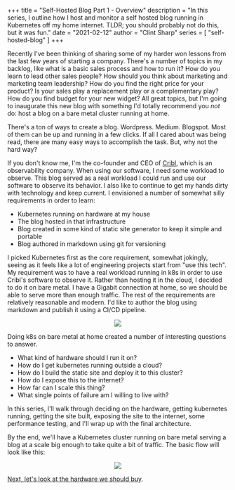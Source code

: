 +++
title = "Self-Hosted Blog Part 1 - Overview"
description = "In this series, I outline how I host and monitor a self hosted blog running in Kubernetes off my home internet. TLDR; you should probably not do this, but it was fun."
date = "2021-02-12"
author = "Clint Sharp"
series = [ "self-hosted-blog" ]
+++

Recently I've been thinking of sharing some of my harder won lessons from the last few years of starting a company. There's a number of topics in my backlog, like what is a basic sales process and how to run it? How do you learn to lead other sales people? How should you think about marketing and marketing team leadership? How do you find the right price for your product? Is your sales play a replacement play or a complementary play? How do you find budget for your new widget? All great topics, but I'm going to inaugurate this new blog with something I'd totally recommend you *not* do: host a blog on a bare metal cluster running at home.

There's a ton of ways to create a blog. Wordpress. Medium. Blogspot. Most of them can be up and running in a few clicks. If all I cared about was being read, there are many easy ways to accomplish the task. But, why not the hard way? 

If you don't know me, I'm the co-founder and CEO of [Cribl](https://cribl.io/), which is an observability company. When using our software, I need some workload to observe. This blog served as a real workload I could run and use our software to observe its behavior. I also like to continue to get my hands dirty with technology and keep current. I envisioned a number of somewhat silly requirements in order to learn:

* Kubernetes running on hardware at my house
* The blog hosted in that infrastructure
* Blog created in some kind of static site generator to keep it simple and portable
* Blog authored in markdown using git for versioning

I picked Kubernetes first as the core requirement, somewhat jokingly, seeing as it feels like a lot of engineering projects start from "use this tech". My requirement was to have a real workload running in k8s in order to use Cribl's software to observe it. Rather than hosting it in the cloud, I decided to do it on bare metal. I have a Gigabit connection at home, so we should be able to serve more than enough traffic. The rest of the requirements are relatively reasonable and modern. I'd like to author the blog using markdown and publish it using a CI/CD pipeline. 

<p align="center"><img src="../images/its-a-kubernetes-cluster-i-know-this.jpeg" /></p>

Doing k8s on bare metal at home created a number of interesting questions to answer. 

* What kind of hardware should I run it on?
* How do I get kubernetes running outside a cloud?
* How do I build the static site and deploy it to this cluster?
* How do I expose this to the internet?
* How far can I scale this thing?
* What single points of failure am I willing to live with?

In this series, I'll walk through deciding on the hardware, getting kubernetes running, getting the site built, exposing the site to the internet, some performance testing, and I'll wrap up with the final architecture.

By the end, we'll have a Kubernetes cluster running on bare metal serving a blog at a scale big enough to take quite a bit of traffic. The basic flow will look like this:

<p align="center"><img src="../images/BlogTopo.drawio.png" /></p>

[Next, let's look at the hardware we should buy](../1).

